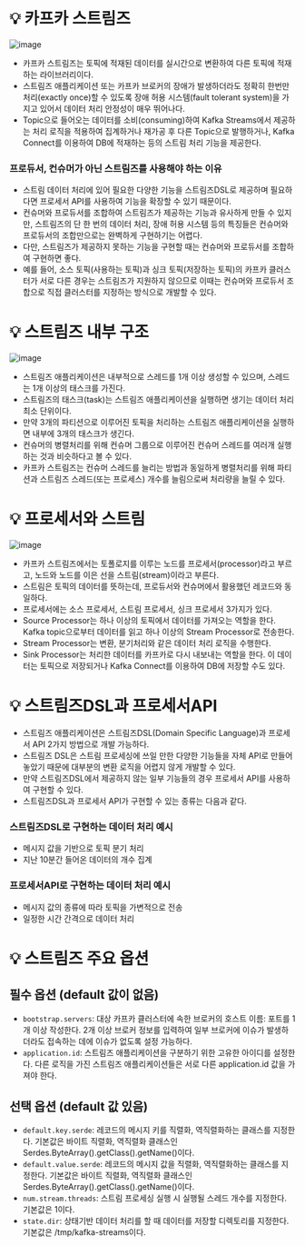 # 💡 카프카 스트림즈

![image](https://github.com/user-attachments/assets/623fe517-9c28-4bd3-afa8-c9f7e827a50d)

- 카프카 스트림즈는 토픽에 적재된 데이터를 실시간으로 변환하여 다른 토픽에 적재하는 라이브러리이다.
- 스트림즈 애플리케이션 또는 카프카 브로커의 장애가 발생하더라도 정확히 한번만 처리(exactly once)할 수 있도록 장애 허용 시스템(fault tolerant system)을 가지고 있어서 데이터 처리 안정성이 매우 뛰어나다.
- Topic으로 들어오는 데이터를 소비(consuming)하여 Kafka Streams에서 제공하는 처리 로직을 적용하여 집계하거나 재가공 후 다른 Topic으로 발행하거나, Kafka Connect를 이용하여 DB에 적재하는 등의 스트림 처리 기능을 제공한다.

### 프로듀서, 컨슈머가 아닌 스트림즈를 사용해야 하는 이유

- 스트림 데이터 처리에 있어 필요한 다양한 기능을 스트림즈DSL로 제공하며 필요하다면 프로세서 API를 사용하여 기능을 확장할 수 있기 때문이다.
- 컨슈머와 프로듀서를 조합하여 스트림즈가 제공하는 기능과 유사하게 만들 수 있지만, 스트림즈의 단 한 번의 데이터 처리, 장애 허용 시스템 등의 특징들은 컨슈머와 프로듀서의 조합만으로는 완벽하게 구현하기는 어렵다.
- 다만, 스트림즈가 제공하지 못하는 기능을 구현할 때는 컨슈머와 프로듀서를 조합하여 구현하면 좋다.
- 예를 들어, 소스 토픽(사용하는 토픽)과 싱크 토픽(저장하는 토픽)의 카프카 클러스터가 서로 다른 경우는 스트림즈가 지원하지 않으므로 이때는 컨슈머와 프로듀서 조합으로 직접 클러스터를 지정하는 방식으로 개발할 수 있다.

# 💡 스트림즈 내부 구조

![image](https://github.com/user-attachments/assets/4b3266b6-0e8a-4088-96a9-dc6989996021)

- 스트림즈 애플리케이션은 내부적으로 스레드를 1개 이상 생성할 수 있으며, 스레드는 1개 이상의 태스크를 가진다.
- 스트림즈의 태스크(task)는 스트림즈 애플리케이션을 실행하면 생기는 데이터 처리 최소 단위이다.
- 만약 3개의 파티션으로 이루어진 토픽을 처리하는 스트림즈 애플리케이션을 실행하면 내부에 3개의 태스크가 생긴다.
- 컨슈머의 병렬처리를 위해 컨슈머 그룹으로 이루어진 컨슈머 스레드를 여러개 실행하는 것과 비슷하다고 볼 수 있다.
- 카프카 스트림즈는 컨슈머 스레드를 늘리는 방법과 동일하게 병렬처리를 위해 파티션과 스트림즈 스레드(또는 프로세스) 개수를 늘림으로써 처리량을 늘릴 수 있다.

# 💡 프로세서와 스트림

![image](https://github.com/user-attachments/assets/7f0b9f94-05c7-4eda-8c1a-2c3a58145c33)

- 카프카 스트림즈에서는 토폴로지를 이루는 노드를 프로세서(processor)라고 부르고, 노드와 노드를 이은 선을 스트림(stream)이라고 부른다.
- 스트림은 토픽의 데이터를 뜻하는데, 프로듀서와 컨슈머에서 활용했던 레코드와 동일하다.
- 프로세서에는 소스 프로세서, 스트림 프로세서, 싱크 프로세서 3가지가 있다.
- Source Processor는 하나 이상의 토픽에서 데이터를 가져오는 역할을 한다. Kafka topic으로부터 데이터를 읽고 하나 이상의 Stream Processor로 전송한다.
- Stream Processor는 변환, 분기처리와 같은 데이터 처리 로직을 수행한다.
- Sink Processor는 처리한 데이터를 카프카로 다시 내보내는 역할을 한다. 이 데이터는 토픽으로 저장되거나 Kafka Connect를 이용하여 DB에 저장할 수도 있다.

# 💡 스트림즈DSL과 프로세서API

- 스트림즈 애플리케이션은 스트림즈DSL(Domain Specific Language)과 프로세서 API 2가지 방법으로 개발 가능하다.
- 스트림즈 DSL은 스트림 프로세싱에 쓰일 만한 다양한 기능들을 자체 API로 만들어 놓았기 때문에 대부분의 변환 로직을 어렵지 않게 개발할 수 있다.
- 만약 스트림즈DSL에서 제공하지 않는 일부 기능들의 경우 프로세서 API를 사용하여 구현할 수 있다.
- 스트림즈DSL과 프로세서 API가 구현할 수 있는 종류는 다음과 같다.

### 스트림즈DSL로 구현하는 데이터 처리 예시

- 메시지 값을 기반으로 토픽 분기 처리
- 지난 10분간 들어온 데이터의 개수 집계

###  프로세서API로 구현하는 데이터 처리 예시

- 메시지 값의 종류에 따라 토픽을 가변적으로 전송
- 일정한 시간 간격으로 데이터 처리

# 💡 스트림즈 주요 옵션

## 필수 옵션 (default 값이 없음)

- `bootstrap.servers`: 대상 카프카 클러스터에 속한 브로커의 호스트 이름: 포트를 1개 이상 작성한다. 2개 이상 브로커 정보를 입력하여 일부 브로커에 이슈가 발생하더라도 접속하는 데에 이슈가 없도록 설정 가능하다.
- `application.id`: 스트림즈 애플리케이션을 구분하기 위한 고유한 아이디를 설정한다. 다른 로직을 가진 스트림즈 애플리케이션들은 서로 다른 application.id 값을 가져야 한다.

## 선택 옵션 (default 값 있음)

- `default.key.serde`: 레코드의 메시지 키를 직렬화, 역직렬화하는 클래스를 지정한다. 기본값은 바이트 직렬화, 역직렬화 클래스인 Serdes.ByteArray().getClass().getName()이다.
- `default.value.serde`: 레코드의 메시지 값을 직렬화, 역직렬화하는 클래스를 지정한다. 기본값은 바이트 직렬화, 역직렬화 클래스인 Serdes.ByteArray().getClass().getName()이다.
- `num.stream.threads`: 스트림 프로세싱 실행 시 실행될 스레드 개수를 지정한다. 기본값은 1이다.
- `state.dir`: 상태기반 데이터 처리를 할 때 데이터를 저장할 디렉토리를 지정한다. 기본값은 /tmp/kafka-streams이다.
